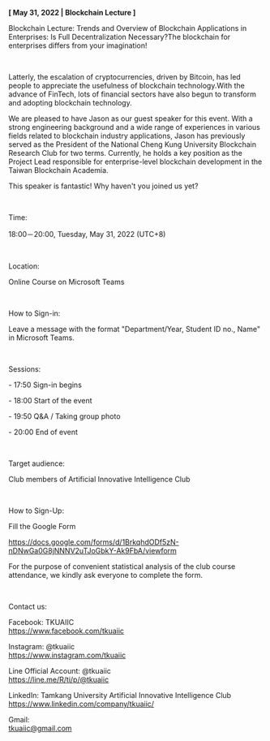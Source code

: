 **[ May 31, 2022 | Blockchain Lecture ]**

Blockchain Lecture: Trends and Overview of Blockchain Applications in Enterprises: Is Full Decentralization Necessary?The blockchain for enterprises differs from your imagination!

&nbsp;

Latterly, the escalation of cryptocurrencies, driven by Bitcoin, has led people to appreciate the usefulness of blockchain technology.With the advance of FinTech, lots of financial sectors have also begun to transform and adopting blockchain technology.

We are pleased to have Jason as our guest speaker for this event. With a strong engineering background and a wide range of experiences in various fields related to blockchain industry applications, Jason has previously served as the President of the National Cheng Kung University Blockchain Research Club for two terms. Currently, he holds a key position as the Project Lead responsible for enterprise-level blockchain development in the Taiwan Blockchain Academia.

This speaker is fantastic! Why haven't you joined us yet?

&nbsp;

Time:

18:00－20:00, Tuesday, May 31, 2022 (UTC+8)

&nbsp;

Location:

Online Course on Microsoft Teams

&nbsp;

How to Sign-in:

Leave a message with the format "Department/Year, Student ID no., Name" in Microsoft Teams.

&nbsp;

Sessions:

\- 17:50 Sign-in begins

\- 18:00 Start of the event

\- 19:50 Q&A / Taking group photo

\- 20:00 End of event

&nbsp;

Target audience:

Club members of Artificial Innovative Intelligence Club

&nbsp;

How to Sign-Up:

Fill the Google Form

https://docs.google.com/forms/d/1BrkqhdODf5zN-nDNwGa0G8jNNNV2uTJoGbkY-Ak9FbA/viewform

For the purpose of convenient statistical analysis of the club course attendance, we kindly ask everyone to complete the form.

&nbsp;

Contact us:

Facebook: TKUAIIC <br />https://www.facebook.com/tkuaiic

Instagram: @tkuaiic <br />https://www.instagram.com/tkuaiic

Line Official Account: @tkuaiic <br />https://line.me/R/ti/p/@tkuaiic

LinkedIn: Tamkang University Artificial Innovative Intelligence Club <br />https://www.linkedin.com/company/tkuaiic/

Gmail: <br />tkuaiic@gmail.com
